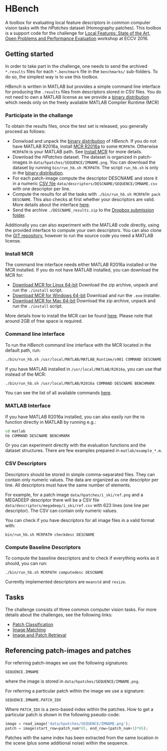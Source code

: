 # HBench
A toolbox for evaluating local feature descriptors in common computer vision tasks with the *HPatches* dataset (Homography patches).
This toolbox is a support code for the challenge for
[Local Features: State of the Art, Open Problems and Performance Evaluation](http://www.iis.ee.ic.ac.uk/ComputerVision/DescrWorkshop/index.html)
workshop at ECCV 2016.

## Getting started
In order to take part in the challenge, one needs to send the archived `*.results`
files for each `*.benchmark` file in the `benchmarks/` sub-folders. To do
so, the simplest way is to use this toolbox.

*HBench* is written in MATLAB but provides a simple command line interface
for producing the `.results` files from descriptors stored in CSV files. You do not need to own a MATLAB license as we provide a [binary distribution](https://dl.dropboxusercontent.com/u/555392/hbench-v0.1.tar.gz) which needs only on the freely available MATLAB Compiler Runtime (MCR)

### Participate in the challange
To obtain the results files, once the test set is released, you generally proceed as follows:
* Donwload and unpack the [binary distribution](https://dl.dropboxusercontent.com/u/555392/hbench-v0.1.tar.gz) of *HBench*. If you do not have MATLAB R2016a, install [MCR R2016a](http://www.mathworks.com/products/compiler/mcr/) to some `MCRPATH`. Otherwise `MCRPATH` is your MATLAB path. See [Install MCR](#install-mcr) for more details.
* Download the *HPatches* dataset. The dataset is organized in patch-images in `data/hpatches/SEQUENCE/IMNAME.png`.
You can download the dataset by running `bin/run_hb.sh MCRPATH`. The script `run_hb.sh` is only in the [binary distribution](https://dl.dropboxusercontent.com/u/555392/hbench-v0.1.tar.gz).
* For each patch-image compute the descriptor DESCNAME and store it in a numeric [CSV file](#csv-descriptors)
`data/descriptors/DESCNAME/SEQUENCE/IMNAME.csv` with one descriptor per line.
* Compute the results for all the tasks with `./bin/run_hb.sh MCRPATH pack DESCNAME`. This also checks at first whether your descriptors are valid. More details about the interface [here](#command-line-interface).
* Send the archive `./DESCNAME_results.zip` to the [Dropbox submission folder](https://www.dropbox.com/request/2MJm7vV15XJnl1RzuCzl).

Additionally you can also experiment with the MATLAB code directly, using the
provided interface to compute your own descriptors. You can also clone the
[GIT repository](https://github.com/featw/hbench), however to run the source code you need a MATLAB license.

### Install MCR
The command line interface needs either MATLAB R2016a installed or the MCR installed.
If you do not have MATLAB installed, you can download the MCR for:
* [Download MCR for Linux 64-bit](http://www.mathworks.com/supportfiles/downloads/R2016a/deployment_files/R2016a/installers/glnxa64/MCR_R2016a_glnxa64_installer.zip)
Download the zip archive, unpack and run the `./install` script.
* [Download MCR for Windows 64-bit](http://www.mathworks.com/supportfiles/downloads/R2016a/deployment_files/R2016a/installers/win64/MCR_R2016a_win64_installer.exe)
Download and run the `.exe` installer.
* [Download MCR for Mac 64-bit](http://www.mathworks.com/supportfiles/downloads/R2016a/deployment_files/R2016a/installers/maci64/MCR_R2016a_maci64_installer.zip)
Download the zip archive, unpack and run the `./install` script.

More details how to install the MCR can be found [here](http://www.mathworks.com/products/compiler/mcr/).
Please note that around 2GB of free space is required.

### Command line interface
To run the *HBench* command line interface with the MCR located in the default path, run:
``` bash
./bin/run_hb.sh /usr/local/MATLAB/MATLAB_Runtime/v901 COMMAND DESCNAME BENCHMARK
```
If you have MATLAB installed in `/usr/local/MATLAB/R2016a`, you can use that
instead of the MCR:
``` bash
./bin/run_hb.sh /usr/local/MATLAB/R2016a COMMAND DESCNAME BENCHMARK
```

You can see the list of all available commands [here](./bin/README.md).

### MATLAB Interface
If you have MATLAB R2016a installed, you can also easily run the `hb` function directly in MATLAB by running e.g.:
``` bash
cd matlab
hb COMMAND DESCNAME BENCHMARK
```

Or you can experiment directly with the evaluation functions and the dataset
structures. There are few examples prepared in `matlab/example_*.m`.

### CSV Descriptors
Descriptors should be stored in simple comma-separated files. They can contain only numeric
values. The data are organized as one descriptor per line. All descriptors must have the same number of elements.

For example, for a patch image  `data/hpatches/i_ski/ref.png` and a MEGADEEP descriptor there will be a CSV file `data/descriptors/megadeep/i_ski/ref.csv` with 623 lines (one line per descriptor). The CSV can contain only numeric values.

You can check if you have descriptors for all image files in a valid format with:
```
bin/run_hb.sh MCRPATH checkdesc DESCNAME
```

### Compute Baseline Descriptors
To compute the baseline descriptors and to check if everything works as it should,
you can run:
```
./bin/run_hb.sh MCRPATH computedesc DESCNAME
```
Currently implemented descriptors are `meanstd` and `resize`.

## Tasks
The challenge consists of three common computer vision tasks.
For more details about the challenges, see the following links:
* [Patch Classification](./benchmarks/classification/README.md)
* [Image Matching](./benchmarks/matching/README.md)
* [Image and Patch Retrieval](./benchmarks/retrieval/README.md)

## Referencing patch-images and patches
For referring patch-images we use the following signatures:
```
SEQUENCE.IMNAME
```
where the image is stored in `data/hpatches/SEQUENCE/IMNAME.png`.

For referring a particular patch within the image we use a signature:
```
SEQUENCE.IMNAME.PATCH_IDX
```
Where `PATCH_IDX` is a zero-based index within the patches. How to get a particular patch is shown in the following pseudo-code:
``` python
image = read_image('data/hpatches/SEQUENCE/IMNAME.png');
patch = image(start_row=patch_num*65, end_row=(patch_num+1)*65);
```
Patches with the same index has been extracted from the same location in the scene (plus some additional noise) within the sequence.
